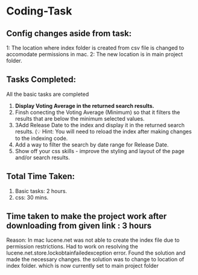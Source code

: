# Coding-Task

## Config changes aside from task:
1: The location where index folder is created from csv file is changed to accomodate permissions in mac.
2: The new location is in main project folder.

## Tasks Completed:
All the basic tasks are completed

1. __Display Voting Average in the returned search results.__
2. Finsh conecting the Voting Average (Minimum) so that it filters the results that are below the minimum selected values.
3. 3Add Release Date to the index and display it in the returned search results. (💡 Hint: You will need to reload the index after making changes to the indexing code.
4. Add a way to filter the search by date range for Release Date.
5. Show off your css skills - improve the styling and layout of the page and/or search results.

## Total Time Taken:
1. Basic tasks: 2 hours.
2. css: 30 mins.

## Time taken to make the project work after downloading from given link : 3 hours
Reason: In mac lucene.net was not able to create the index file due to permission restrictions.
Had to work on resolving the lucene.net.store.lockobtainfailedexception error.
Found the solution and made the necessary changes.
the solution was to change to location of index folder. which is now currently set to main project folder
